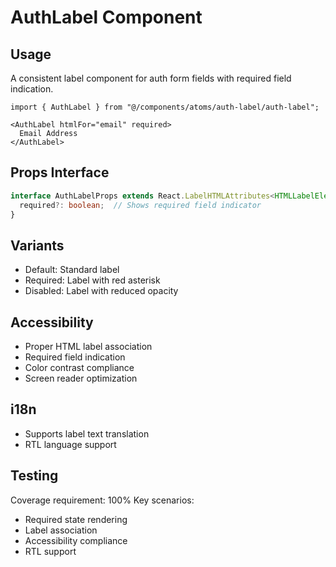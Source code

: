
# AuthLabel Component

## Usage
A consistent label component for auth form fields with required field indication.

```tsx
import { AuthLabel } from "@/components/atoms/auth-label/auth-label";

<AuthLabel htmlFor="email" required>
  Email Address
</AuthLabel>
```

## Props Interface
```typescript
interface AuthLabelProps extends React.LabelHTMLAttributes<HTMLLabelElement> {
  required?: boolean;  // Shows required field indicator
}
```

## Variants
- Default: Standard label
- Required: Label with red asterisk
- Disabled: Label with reduced opacity

## Accessibility
- Proper HTML label association
- Required field indication
- Color contrast compliance
- Screen reader optimization

## i18n
- Supports label text translation
- RTL language support

## Testing
Coverage requirement: 100%
Key scenarios:
- Required state rendering
- Label association
- Accessibility compliance
- RTL support